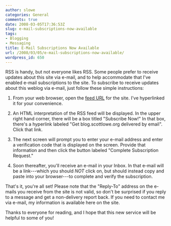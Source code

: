 ```yaml
---
author: slowe
categories: General
comments: true
date: 2008-03-05T17:36:53Z
slug: e-mail-subscriptions-now-available
tags:
- Blogging
- Messaging
title: E-Mail Subscriptions Now Available
url: /2008/03/05/e-mail-subscriptions-now-available/
wordpress_id: 650
---
```


RSS is handy, but not everyone likes RSS. Some people prefer to receive updates about this site via e-mail, and to help accommodate that I've enabled e-mail subscriptions to the site. To subscribe to receive updates about this weblog via e-mail, just follow these simple instructions:

1. From your web browser, open the [feed URL](http://feeds.scottlowe.org/slowe/content/feed) for the site. I've hyperlinked it for your convenience.

2. An HTML interpretation of the RSS feed will be displayed. In the upper right hand corner, there will be a box titled "Subscribe Now!" In that box, there's a hyperlink labeled "Get blog.scottlowe.org delivered by email". Click that link.

3. The next screen will prompt you to enter your e-mail address and enter a verification code that is displayed on the screen. Provide that information and then click the button labeled "Complete Subscription Request."

4. Soon thereafter, you'll receive an e-mail in your Inbox. In that e-mail will be a link---which you should _NOT_ click on, but should instead copy and paste into your browser---to complete and verify the subscription.

That's it, you're all set! Please note that the "Reply-To" address on the e-mails you receive from the site is not valid, so don't be surprised if you reply to a message and get a non-delivery report back. If you need to contact me via e-mail, my information is available here on the site.

Thanks to everyone for reading, and I hope that this new service will be helpful to some of you!
